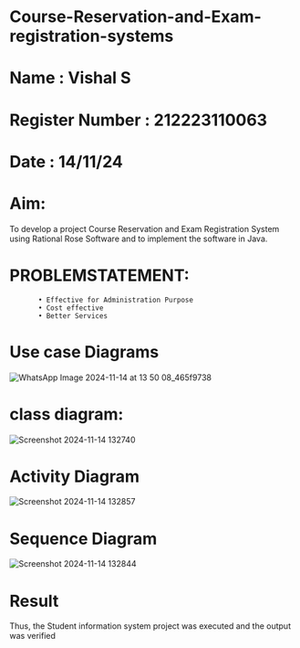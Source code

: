 # Course-Reservation-and-Exam-registration-systems
# Name : Vishal S
# Register Number : 212223110063
# Date : 14/11/24
# Aim:
 To develop a project Course Reservation and Exam Registration System using 
Rational Rose Software and to implement the software in Java.
# PROBLEMSTATEMENT: 
           • Effective for Administration Purpose  
           • Cost effective  
           • Better Services 
# Use case Diagrams

![WhatsApp Image 2024-11-14 at 13 50 08_465f9738](https://github.com/user-attachments/assets/4c9ed345-dd3a-466f-b3f2-4454a9f2b22f)

# class diagram:

![Screenshot 2024-11-14 132740](https://github.com/user-attachments/assets/a2e31d4c-a6da-489b-8ec7-8b973166e7ff)


# Activity Diagram

![Screenshot 2024-11-14 132857](https://github.com/user-attachments/assets/b6ac174d-53aa-46bd-ba50-d913c3b3245a)


# Sequence Diagram

![Screenshot 2024-11-14 132844](https://github.com/user-attachments/assets/501674d0-4254-4820-ae0b-2d17286bc718)



# Result
 Thus, the Student information system project was executed and the output  
was verified
